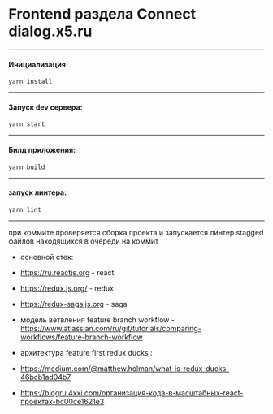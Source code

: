 # Frontend раздела Connect dialog.x5.ru #
***
#### Инициализация: ####

    yarn install
***
#### Запуск dev сервера: ####
    yarn start
***
#### Билд приложения: ####
    yarn build
***
#### запуск линтера: ####
    yarn lint
***
при коммите проверяется сборка проекта
  и запускается линтер stagged файлов
  находящихся в очереди на коммит
 
 * основной стек:

  * <https://ru.reactjs.org> - react
  
  * <https://redux.js.org/> - redux
  
  * <https://redux-saga.js.org> - saga

 * модель ветвления feature branch workflow - https://www.atlassian.com/ru/git/tutorials/comparing-workflows/feature-branch-workflow
  
 * архитектура feature first  redux ducks : 
 
  * <https://medium.com/@matthew.holman/what-is-redux-ducks-46bcb1ad04b7>
  
  * <https://blogru.4xxi.com/организация-кода-в-масштабных-react-проектах-bc00ce1621e3>

